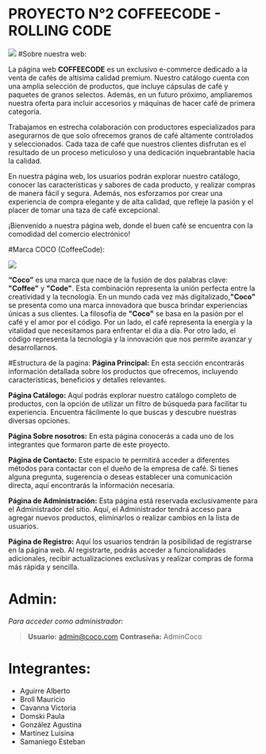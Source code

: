 # PROYECTO N°2 COFFEECODE - ROLLING CODE
![](https://i.ibb.co/LrHTrf7/Grupo2rolling.png)
#Sobre nuestra web:

La página web **COFFEECODE** es un exclusivo e-commerce dedicado a la venta de cafés de altísima calidad premium. Nuestro catálogo cuenta con una amplia selección de productos, que incluye cápsulas de café y paquetes de granos selectos. Además, en un futuro próximo, ampliaremos nuestra oferta para incluir accesorios y máquinas de hacer café de primera categoría.

Trabajamos en estrecha colaboración con productores especializados para asegurarnos de que solo ofrecemos granos de café altamente controlados y seleccionados. Cada taza de café que nuestros clientes disfrutan es el resultado de un proceso meticuloso y una dedicación inquebrantable hacia la calidad.

En nuestra página web, los usuarios podrán explorar nuestro catálogo, conocer las características y sabores de cada producto, y realizar compras de manera fácil y segura. Además, nos esforzamos por crear una experiencia de compra elegante y de alta calidad, que refleje la pasión y el placer de tomar una taza de café excepcional.

¡Bienvenido a nuestra página web, donde el buen café se encuentra con la comodidad del comercio electrónico!

#Marca COCO (CoffeeCode):

[![](https://i.ibb.co/rQWWPy7/Coco-Encabezado.png)](https://i.ibb.co/rQWWPy7/Coco-Encabezado.png)

**“Coco”** es una marca que nace de la fusión de dos palabras clave: **"Coffee"** y **"Code"**. Esta combinación representa la unión perfecta entre la creatividad y la tecnología. En un mundo cada vez más digitalizado,**"Coco"** se presenta como una marca innovadora que busca brindar experiencias únicas a sus clientes.
La filosofía de **"Coco"** se basa en la pasión por el café y el amor por el código. Por un lado, el café representa la energía y la vitalidad que necesitamos para enfrentar el día a día. Por otro lado, el código representa la tecnología y la innovación que nos permite avanzar y desarrollarnos.


#Estructura de la pagina:
**Página Principal:**
En esta sección encontrarás información detallada sobre los productos que ofrecemos, incluyendo características, beneficios y detalles relevantes.

**Página Catálogo:**
Aquí podrás explorar nuestro catálogo completo de productos, con la opción de utilizar un filtro de búsqueda para facilitar tu experiencia. Encuentra fácilmente lo que buscas y descubre nuestras diversas opciones.

**Página Sobre nosotros:**
En esta página conocerás a cada uno de los integrantes que formaron parte de este proyecto.

**Página de Contacto:**
Este espacio te permitirá acceder a diferentes métodos para contactar con el dueño de la empresa de café. Si tienes alguna pregunta, sugerencia o deseas establecer una comunicación directa, aquí encontrarás la información necesaria.

**Página de Administración:**
Esta página está reservada exclusivamente para el Administrador del sitio. Aquí, el Administrador tendrá acceso para agregar nuevos productos, eliminarlos o realizar cambios en la lista de usuarios.

**Página de Registro:**
Aquí los usuarios tendrán la posibilidad de registrarse en la página web. Al registrarte, podrás acceder a funcionalidades adicionales, recibir actualizaciones exclusivas y realizar compras de forma más rápida y sencilla.

# Admin:
*Para acceder como administrador*:
> **Usuario:** admin@coco.com
**Contraseña:** AdminCoco

# Integrantes:
- Aguirre Alberto
- Broll Mauricio
- Cavanna Victoria
- Domski Paula
- González Agustina
- Martinez Luisina
- Samaniego Esteban
